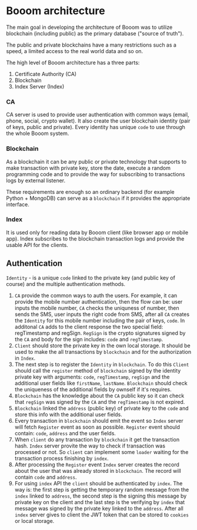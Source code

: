 # Booom architecture

The main goal in developing the architecture of Booom was to utilize blockchain (including public) as the primary database ("source of truth").

The public and private blockchains have a many restrictions such as a speed, a limited access to the real world data and so on.

The high level of Booom architecture has a three parts:

1. Certificate Authority (CA)
2. Blockchain
3. Index Server (Index)

### CA
CA server is used to provide user authentication with common ways (email, phone, social, crypto wallet).
It also create the user blockchain identity (pair of keys, public and private).
Every identity has unique `code` to use through the whole Booom system.

### Blockchain

As a blockchain it can be any public or private technology that supports to make transaction with private key, store the date, execute a random programming code and to provide the way for subscribing to transactions logs by external listener.

These requirements are enough so an ordinary backend (for example Python + MongoDB) can serve as a `blockchain` if it provides the appropriate interface.

### Index

It is used only for reading data by Booom client (like browser app or mobile app). Index subscribes to the blockchain transaction logs and provide the usable API for the clients.
   
## Authentication 

`Identity` - is a unique `code` linked to the private key (and public key of course) and the multiple authentication methods.

1. `CA` provide the common ways to auth the users. For example, it can provide the mobile number authentication, then the flow can be: user inputs the mobile number, `CA` checks the uniquness of number, then sends the SMS, user inputs the right code from SMS, after all `CA` creates the `Identity` for this mobile number including the pair of keys, `code`. In additonal `CA` adds to the client response the two special field: regTimestamp and regSign. `RegSign` is the crypto signatures signed by the `CA` and body for the sign includes: `code` and `regTimestamp`.
2. `Client` should store the private key in the own local storage. It should be used to make the all transactions by `blockchain` and for the authorization in `Index`.
3. The next step is to register the `Identity` in `blockchain`. To do this `Client` should call the `register` method of `blockchain` signed by the identity private key with arguments: `code`, `regTimestamp`, `regSign` and the additional user fields like `firstName`, `lastName`. `Blockchain` should check the uniqueness of the additional fields by ownself if it's requires.
4. `Blockchain` has the knowledge about the `CA` public key so it can check that `regSign` was signed by the `CA` and the `regTimestamp` is not expired.
5. `Blockchain` linked the `address` (public key) of private key to the `code` and store this info with the additional user fields.
6. Every transaction in `blockchain` should emit the event so `Index` server will fetch `Register` event as soon as possible. `Register` event should contain: `code`, `address` and the user fields.
7. When `client` do any transaction by `blockchain` it get the transaction hash. `Index` server provite the way to check if transaction was processed or not. So `client` can implement some `loader` waiting for the transaction process finishing by `index`.
8. After processing the `Register` event `Index` server creates the record about the user that was already stored in `blockchain`. The record will contain `code` and `address`.
9. For using `index` API the `client` should be authenticated by `index`. The way is: the first step is getting the temporary random message from the `index` linked to `address`, the second step is the signing this message by private key on the client and the last step is the verifying by `index` that message was signed by the private key linked to the `address`. After all `index` server gives to client the JWT token that can be stored to `cookies` or local storage.
